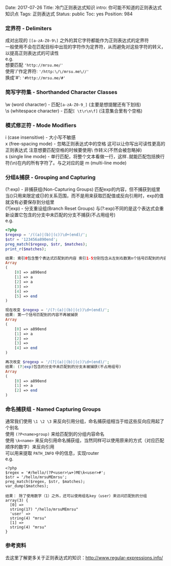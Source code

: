 Date: 2017-07-26
Title: 冷门正则表达式知识
intro: 你可能不知道的正则表达式知识点
Tags: 正则表达式
Status: public
Toc: yes
Position: 984

### 定界符 - Delimiters
成对出现的 ```[[a-zA-Z0-9\]``` 之外的其它字符都能作为正则表达式的定界符  
一般使用不会在匹配目标中出现的字符作为定界符，从而避免对这些字符的转义，以提高正则表达式的可读性  
e.g.  
想要匹配 ```'http://mrsu.me/'```  
使用'/'作定界符: ```'/http:\/\/mrsu.me\//'```  
换成'#': ```'#http://mrsu.me/#'```

### 简写字符集 - Shorthanded Character Classes
\w (word character) - 匹配```[a-zA-Z0-9_]``` (主要是想提醒还有下划线)  
\s (whitespace character) - 匹配```[ \t\r\n\f]``` (注意集合里有个空格)

### 模式修正符 - Mode Modifiers
i (case insensitive) - 大小写不敏感  
x (free-spacing mode) - 忽略正则表达式中的空格 这可以让你写出可读性更高的正则表达式 注意想要匹配空格的时候要使用\ 作转义(不然会被忽略掉)  
s (single line mode) - 单行匹配，将整个文本看做一行，这样```.```就能匹配包括换行符(\n)在内的所有字符了。与之对应的是 m (multi-line mode)

### 分组&捕获 - Grouping and Capturing
(?:exp) - 非捕获组(Non-Capturing Groups) 匹配exp的内容，但不捕获到组里 当()只用来限定或(|)的关系范围，而不是用来获取匹配值或反向引用时，exp的值就没有必要保存到分组里  
(?|exp) - 分支重设组(Branch Reset Groups) 与(?:exp)不同的是这个表达式会重新设置它包含的分支中未匹配的分支不捕获(不占用组号)  
e.g.  
```php
<?php
$regexp = '/((a)|(b)|(c))\d+(end)/';
$str = '123456a890end';
preg_match($regexp, $str, $matches);
print_r($matches);

结果: 索引0包含整个表达式匹配到的内容 索引1-5分别包含从左到右数第n个括号匹配到的内容
Array
(
    [0] => a890end
    [1] => a
    [2] => a
    [3] => 
    [4] => 
    [5] => end
)

现在改变 $regexp = '/(?:(a)|(b)|(c))\d+(end)/';
结果: 第一个括号匹配到的内容不再被捕获
Array
(
    [0] => a890end
    [1] => a
    [2] => 
    [3] => 
    [4] => end
)

再次改变 $regexp = '/(?|(a)|(b)|(c))\d+(end)/';
结果: (?|exp)包含的分支中未匹配到的分支未被捕获(不占用组号)
Array
(
    [0] => a890end
    [1] => a
    [2] => end
)
```

### 命名捕获组 - Named Capturing Groups
通常我们使用 ```\1 \2 \3``` 来反向引用分组，命名捕获组相当于给这些反向应用起了个别名  
使用 ```(?P<name>group)``` 来给匹配到的分组内容命名  
使用 ```\k<name>``` 来反向引用命名捕获组，当然同样可以使用原来的方式（对应匹配顺序的数字）来反向引用  
可以用来提取 ```PATH_INFO``` 中的信息，实现router  
e.g.
```
<?php
$regex = '#/hello/(?P<user>\w+)ME\k<user>#';
$str = '/hello/mrsuMEmrsu';
preg_match($regex, $str, $matches);
var_dump($matches);

结果： 除了使用数字（1）之外，还可以使用组名key（user）来访问匹配到的分组
array(3) {
  [0] =>
  string(17) "/hello/mrsuMEmrsu"
  'user' =>
  string(4) "mrsu"
  [1] =>
  string(4) "mrsu"
}

```

### 参考资料
去这里了解更多关于正则表达式的知识：<a href="http://www.regular-expressions.info/" target="_blank">http://www.regular-expressions.info/</a>
